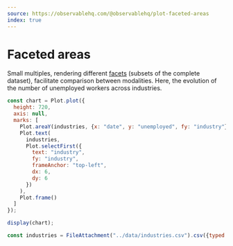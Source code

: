 ```yaml
---
source: https://observablehq.com/@observablehq/plot-faceted-areas
index: true
---
```


# Faceted areas

Small multiples, rendering different [facets](https://observablehq.com/plot/features/facets) (subsets of the complete dataset), facilitate comparison between modalities. Here, the evolution of the number of unemployed workers across industries.

```js echo
const chart = Plot.plot({
  height: 720,
  axis: null,
  marks: [
    Plot.areaY(industries, {x: "date", y: "unemployed", fy: "industry"}),
    Plot.text(
      industries,
      Plot.selectFirst({
        text: "industry",
        fy: "industry",
        frameAnchor: "top-left",
        dx: 6,
        dy: 6
      })
    ),
    Plot.frame()
  ]
});

display(chart);
```

```js echo
const industries = FileAttachment("../data/industries.csv").csv({typed: true});
```
